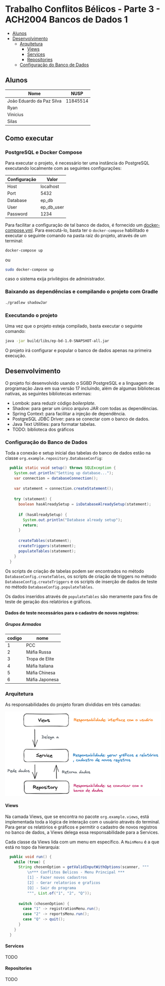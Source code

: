 # Trabalho Conflitos Bélicos - Parte 3 - ACH2004 Bancos de Dados 1

<!-- TOC -->
  * [Alunos](#alunos)
  * [Desenvolvimento](#desenvolvimento)
    * [Arquitetura](#arquitetura)
      * [Views](#views)
      * [Services](#services)
      * [Repositories](#repositories)
    * [Configuração do Banco de Dados](#configurao-do-banco-de-dados)
<!-- TOC -->

## Alunos
| Nome                      | NUSP     |
|---------------------------|----------|
| João Eduardo da Paz Silva | 11845514 |
| Ryan ||
| Vinicius ||
| Silas ||

## Como executar

### PostgreSQL e Docker Compose

Para executar o projeto, é necessário ter uma instância do PostgreSQL executando localmente com as seguintes configurações:

| Configuração | Valor      |
|--------------|------------|
| Host         | localhost  |
| Port         | 5432       |
| Database     | ep_db      |
| User         | ep_db_user |
| Password     | 1234       |

Para facilitar a configuração de tal banco de dados, é fornecido um [docker-compose.yml](docker-compose.yml). Para executá-lo, basta ter o `docker-compose` habilitado e executar o seguinte comando na pasta raiz do projeto, através de um terminal:

```bash
docker-compose up
```
ou
```bash
sudo docker-compose up
```

caso o sistema exija privilégios de administrador.

### Baixando as dependências e compilando o projeto com Gradle

```bash
./gradlew shadowJar
```

### Executando o projeto

Uma vez que o projeto esteja compilado, basta executar o seguinte comando:

```bash
java -jar build/libs/ep-bd-1.0-SNAPSHOT-all.jar
```

O projeto irá configurar e popular o banco de dados apenas na primeira execução.

## Desenvolvimento

O projeto foi desenvolvido usando o SGBD PostgreSQL e a linguagem de programação Java em sua versão 17 incluindo, além de algumas bibliotecas nativas, as seguintes bibliotecas externas:

- Lombok: para reduzir código _boilerplate_.
- Shadow: para gerar um único arquivo JAR com todas as dependências.
- Spring Context: para facilitar a injeção de dependência.
- PostgreSQL JDBC Driver: para se conectar com o banco de dados.
- Java Text Utilities: para formatar tabelas.
- TODO: biblioteca dos gráficos

### Configuração do Banco de Dados

Toda a conexão e setup inicial das tabelas do banco de dados estão na classe `org.example.repository.DatabaseConfig`:

```java
  public static void setup() throws SQLException {
    System.out.println("Setting up database...");
    var connection = databaseConnection();

    var statement = connection.createStatement();

    try (statement) {
      boolean hasAlreadySetup = isDatabaseAlreadySetup(statement);

      if (hasAlreadySetup) {
        System.out.println("Database already setup");
        return;
      }

      createTables(statement);
      createTriggers(statement);
      populateTables(statement);
    }
  }
```

Os scripts de criação de tabelas podem ser encontrados no método `DatabaseConfig.createTables`, os scripts de criação de triggers no método `DatabaseConfig.createTriggers` e os scripts de inserção de dados de teste no método `DatabaseConfig.populateTables`.

Os dados inseridos através de `populateTables` são meramente para fins de teste de geração dos relatórios e gráficos.

#### Dados de teste necessários para o cadastro de novos registros:

##### Grupos Armados

|codigo|nome          |
|------|--------------|
|1     |PCC           |
|2     |Máfia Russa   |
|3     |Tropa de Elite|
|4     |Máfia Italiana|
|5     |Máfia Chinesa |
|6     |Máfia Japonesa|

### Arquitetura

As responsabilidades do projeto foram divididas em três camadas:

![img.png](arquitetura.png)

#### Views

Na camada Views, que se encontra no pacote `org.example.views`, está implementada toda a lógica de interação com o usuário através do terminal. Para gerar os relatórios e gráficos e permitir o cadastro de novos registros no banco de dados, a Views delega essa responsabilidade para a Services.

Cada classe da Views lida com um menu em específico. A `MainMenu` é a que está no topo da hierarquia:

```java
  public void run() {
    while (true) {
      String chosenOption = getValidInputWithOptions(scanner, """
          \n*** Conflitos Belicos - Menu Principal ***
          [1] - Fazer novos cadastros
          [2] - Gerar relatorios e graficos
          [Q] - Sair do programa
          """, List.of("1", "2", "Q"));

      switch (chosenOption) {
        case "1" -> registrationMenu.run();
        case "2" -> reportsMenu.run();
        case "Q" -> quit();
      }
    }
  }
```


#### Services

TODO

#### Repositories

TODO
